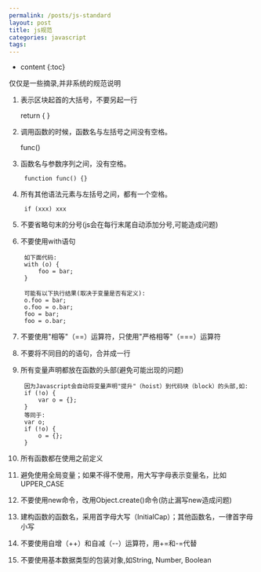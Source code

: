 ```yaml
---
permalink: /posts/js-standard
layout: post
title: js规范
categories: javascript
tags:
---
```


* content
{:toc}

仅仅是一些摘录,并非系统的规范说明




1. 表示区块起首的大括号，不要另起一行

    return {
    }

2. 调用函数的时候，函数名与左括号之间没有空格。

    func()

3. 函数名与参数序列之间，没有空格。

		function func() {}

4. 所有其他语法元素与左括号之间，都有一个空格。

		if (xxx) xxx

5. 不要省略句末的分号(js会在每行末尾自动添加分号,可能造成问题)
6. 不要使用with语句

		如下面代码:
		with (o) {
			foo = bar;
		}

		可能有以下执行结果(取决于变量是否有定义):
		o.foo = bar;
		o.foo = o.bar;
		foo = bar;
		foo = o.bar;

7. 不要使用"相等"（==）运算符，只使用"严格相等"（===）运算符
8. 不要将不同目的的语句，合并成一行
9. 所有变量声明都放在函数的头部(避免可能出现的问题)

		因为Javascript会自动将变量声明"提升"（hoist）到代码块（block）的头部,如:
		if (!o) {
			var o = {};
		}
		等同于:
		var o;
		if (!o) {
			o = {};
		}

10. 所有函数都在使用之前定义
11. 避免使用全局变量；如果不得不使用，用大写字母表示变量名，比如UPPER_CASE
12. 不要使用new命令，改用Object.create()命令(防止漏写new造成问题)
13. 建构函数的函数名，采用首字母大写（InitialCap）；其他函数名，一律首字母小写
14. 不要使用自增（++）和自减（--）运算符，用+=和-=代替
15. 不要使用基本数据类型的包装对象,如String, Number, Boolean
